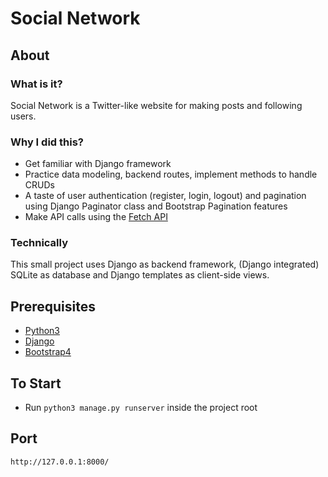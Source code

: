 # Social Network

## About

### What is it?

Social Network is a Twitter-like website for making posts and following users.

### Why I did this?

-   Get familiar with Django framework
-   Practice data modeling, backend routes, implement methods to handle CRUDs
-   A taste of user authentication (register, login, logout) and pagination using Django Paginator class and Bootstrap Pagination features
-   Make API calls using the [Fetch API](https://developer.mozilla.org/en-US/docs/Web/API/Fetch_API)

### Technically

This small project uses Django as backend framework, (Django integrated) SQLite as database and Django templates as client-side views.

## Prerequisites

-   [Python3](https://www.python.org/downloads/)
-   [Django](https://www.djangoproject.com/)
-   [Bootstrap4](https://getbootstrap.com/)

## To Start

-   Run `python3 manage.py runserver` inside the project root

## Port

```sh
http://127.0.0.1:8000/
```

